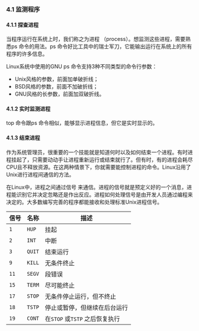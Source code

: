 ### 4.1 监测程序

#### 4.1.1 探查进程

当程序运行在系统上时，我们称之为进程 （process）。想监测这些进程，需要熟悉ps 命令的用法。ps 命令好比工具中的瑞士军刀，它能输出运行在系统上的所有程序的许多信息。

Linux系统中使用的GNU ps 命令支持3种不同类型的命令行参数：

+ Unix风格的参数，前面加单破折线；
+ BSD风格的参数，前面不加破折线；
+ GNU风格的长参数，前面加双破折线。

#### 4.1.2 实时监测进程

top 命令跟ps 命令相似，能够显示进程信息，但它是实时显示的。

#### 4.1.3 结束进程

作为系统管理员，很重要的一个技能就是知道何时以及如何结束一个进程。有时进程挂起了，只需要动动手让进程重新运行或结束就行了。但有时，有的进程会耗尽CPU且不释放资源。在这两种情景下，你就需要能控制进程的命令。Linux沿用了Unix进行进程间通信的方法。

在Linux中，进程之间通过信号 来通信。进程的信号就是预定义好的一个消息，进程能识别它并决定忽略还是作出反应。进程如何处理信号是由开发人员通过编程来决定的。大多数编写完善的程序都能接收和处理标准Unix进程信号。

| 信号 | 名称   | 描述                           |
| ---- | ------ | ------------------------------ |
| `1`  | `HUP`  | 挂起                           |
| `2`  | `INT`  | 中断                           |
| `3`  | `QUIT` | 结束运行                       |
| `9`  | `KILL` | 无条件终止                     |
| `11` | `SEGV` | 段错误                         |
| `15` | `TERM` | 尽可能终止                     |
| `17` | `STOP` | 无条件停止运行，但不终止       |
| `18` | `TSTP` | 停止或暂停，但继续在后台运行   |
| `19` | `CONT` | 在`STOP` 或`TSTP` 之后恢复执行 |

 

 
